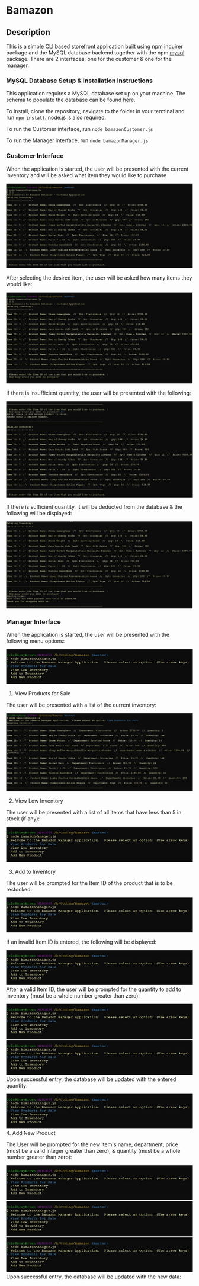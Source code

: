# Bamazon

## Description

This is a simple CLI based storefront application built using npm [inquirer](https://www.npmjs.com/package/inquirer) package and the MySQL database backend together with the npm [mysql](https://www.npmjs.com/package/mysql) package.  There are 2 interfaces; one for the customer & one for the manager.

### MySQL Database Setup & Installation Instructions

This application requires a MySQL database set up on your machine.  The schema to populate the database can be found [here](Bamazon.sql).

To install, clone the repository, navigate to the folder in your terminal and run `npm install`.  node.js is also required.

To run the Customer interface, run `node bamazonCustomer.js`

To run the Manager interface, run `node bamazonManager.js`

### Customer Interface

When the application is started, the user will be presented with the current inventory and will be asked what item they would like to purchase

![Customer01.JPG](https://github.com/Skorgum/Bamazon/blob/master/Images/Customer01.JPG)

After selecting the desired item, the user will be asked how many items they would like:

![Customer02.JPG](https://github.com/Skorgum/Bamazon/blob/master/Images/Customer02.JPG)

If there is insufficient quantity, the user will be presented with the following:

![Customer03.JPG](https://github.com/Skorgum/Bamazon/blob/master/Images/Customer03.JPG)

If there is sufficient quantity, it will be deducted from the database & the following will be displayed:

![Customer04.JPG](https://github.com/Skorgum/Bamazon/blob/master/Images/Customer04.JPG)

### Manager Interface

When the application is started, the user will be presented with the following menu options:

![Manager01.JPG](https://github.com/Skorgum/Bamazon/blob/master/Images/Manager01.JPG)

1. View Products for Sale
   
The user will be presented with a list of the current inventory:

![Manager02.JPG](https://github.com/Skorgum/Bamazon/blob/master/Images/Manager02.JPG)

2. View Low Inventory

The user will be presented with a list of all items that have less than 5 in stock (if any):

![Manager01.JPG](https://github.com/Skorgum/Bamazon/blob/master/Images/Manager01.JPG)

3. Add to Inventory

The user will be prompted for the Item ID of the product that is to be restocked:

![Manager01.JPG](https://github.com/Skorgum/Bamazon/blob/master/Images/Manager01.JPG)

If an invalid Item ID is entered, the following will be displayed:

![Manager01.JPG](https://github.com/Skorgum/Bamazon/blob/master/Images/Manager01.JPG)
After a valid Item ID, the user will be prompted for the quantity to add to inventory (must be a whole number greater than zero):

![Manager01.JPG](https://github.com/Skorgum/Bamazon/blob/master/Images/Manager01.JPG)
![Manager01.JPG](https://github.com/Skorgum/Bamazon/blob/master/Images/Manager01.JPG)
Upon successful entry, the database will be updated with the entered quantity:

![Manager01.JPG](https://github.com/Skorgum/Bamazon/blob/master/Images/Manager01.JPG)
4. Add New Product

The User will be prompted for the new item's name, department, price (must be a valid integer greater than zero), & quantity (must be a whole number greater than zero):

![Manager01.JPG](https://github.com/Skorgum/Bamazon/blob/master/Images/Manager01.JPG)![Manager01.JPG](https://github.com/Skorgum/Bamazon/blob/master/Images/Manager01.JPG)![Manager01.JPG](https://github.com/Skorgum/Bamazon/blob/master/Images/Manager01.JPG)
Upon successful entry, the database will be updated with the new data:

<Image Placeholder>